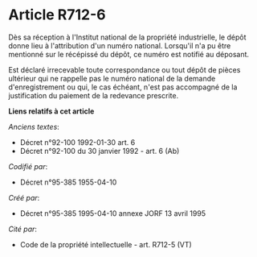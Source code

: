 # Article R712-6

Dès sa réception à l'Institut national de la propriété industrielle, le dépôt donne lieu à l'attribution d'un numéro
national. Lorsqu'il n'a pu être mentionné sur le récépissé du dépôt, ce numéro est notifié au déposant.

Est déclaré irrecevable toute correspondance ou tout dépôt de pièces ultérieur qui ne rappelle pas le numéro national de la
demande d'enregistrement ou qui, le cas échéant, n'est pas accompagné de la justification du paiement de la redevance
prescrite.

**Liens relatifs à cet article**

_Anciens textes_:

  - Décret n°92-100 1992-01-30 art. 6
  - Décret n°92-100 du 30 janvier 1992 - art. 6 (Ab)

_Codifié par_:

  - Décret n°95-385 1955-04-10

_Créé par_:

  - Décret n°95-385 1995-04-10 annexe JORF 13 avril 1995

_Cité par_:

  - Code de la propriété intellectuelle - art. R712-5 (VT)
